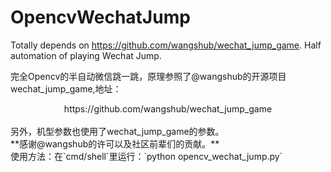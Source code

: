 # OpencvWechatJump
Totally depends on https://github.com/wangshub/wechat_jump_game. Half automation of playing Wechat Jump.

完全Opencv的半自动微信跳一跳，原理参照了@wangshub的开源项目wechat_jump_game,地址：<br>
<center>https://github.com/wangshub/wechat_jump_game</center><br>
另外，机型参数也使用了wechat_jump_game的参数。<br>
**感谢@wangshub的许可以及社区前辈们的贡献。**<br>
使用方法：在`cmd/shell`里运行：`python opencv_wechat_jump.py`
